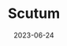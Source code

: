 ---
title: "Scutum"
type: constellation
borders:
  - Aquila
  - Sagittarius
  - Serpens Cauda
date: 2023-06-24
hashtag: scutum
subdivision-of:
  - southern celestial hemisphere
tags:
  - Constellation
---
